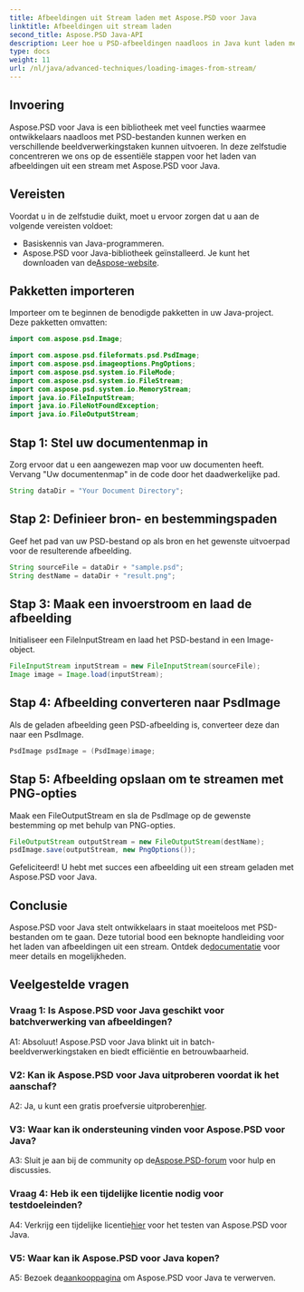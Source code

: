 ```yaml
---
title: Afbeeldingen uit Stream laden met Aspose.PSD voor Java
linktitle: Afbeeldingen uit stream laden
second_title: Aspose.PSD Java-API
description: Leer hoe u PSD-afbeeldingen naadloos in Java kunt laden met Aspose.PSD. Volg onze stap-voor-stap handleiding voor een efficiënte beeldverwerking.
type: docs
weight: 11
url: /nl/java/advanced-techniques/loading-images-from-stream/
---
```

## Invoering

Aspose.PSD voor Java is een bibliotheek met veel functies waarmee ontwikkelaars naadloos met PSD-bestanden kunnen werken en verschillende beeldverwerkingstaken kunnen uitvoeren. In deze zelfstudie concentreren we ons op de essentiële stappen voor het laden van afbeeldingen uit een stream met Aspose.PSD voor Java.

## Vereisten

Voordat u in de zelfstudie duikt, moet u ervoor zorgen dat u aan de volgende vereisten voldoet:

- Basiskennis van Java-programmeren.
-  Aspose.PSD voor Java-bibliotheek geïnstalleerd. Je kunt het downloaden van de[Aspose-website](https://releases.aspose.com/psd/java/).

## Pakketten importeren

Importeer om te beginnen de benodigde pakketten in uw Java-project. Deze pakketten omvatten:

```java
import com.aspose.psd.Image;

import com.aspose.psd.fileformats.psd.PsdImage;
import com.aspose.psd.imageoptions.PngOptions;
import com.aspose.psd.system.io.FileMode;
import com.aspose.psd.system.io.FileStream;
import com.aspose.psd.system.io.MemoryStream;
import java.io.FileInputStream;
import java.io.FileNotFoundException;
import java.io.FileOutputStream;
```

## Stap 1: Stel uw documentenmap in

Zorg ervoor dat u een aangewezen map voor uw documenten heeft. Vervang "Uw documentenmap" in de code door het daadwerkelijke pad.

```java
String dataDir = "Your Document Directory";
```

## Stap 2: Definieer bron- en bestemmingspaden

Geef het pad van uw PSD-bestand op als bron en het gewenste uitvoerpad voor de resulterende afbeelding.

```java
String sourceFile = dataDir + "sample.psd";
String destName = dataDir + "result.png";
```

## Stap 3: Maak een invoerstroom en laad de afbeelding

Initialiseer een FileInputStream en laad het PSD-bestand in een Image-object.

```java
FileInputStream inputStream = new FileInputStream(sourceFile);
Image image = Image.load(inputStream);
```

## Stap 4: Afbeelding converteren naar PsdImage

Als de geladen afbeelding geen PSD-afbeelding is, converteer deze dan naar een PsdImage.

```java
PsdImage psdImage = (PsdImage)image;
```

## Stap 5: Afbeelding opslaan om te streamen met PNG-opties

Maak een FileOutputStream en sla de PsdImage op de gewenste bestemming op met behulp van PNG-opties.

```java
FileOutputStream outputStream = new FileOutputStream(destName);
psdImage.save(outputStream, new PngOptions());
```

Gefeliciteerd! U hebt met succes een afbeelding uit een stream geladen met Aspose.PSD voor Java.

## Conclusie

 Aspose.PSD voor Java stelt ontwikkelaars in staat moeiteloos met PSD-bestanden om te gaan. Deze tutorial bood een beknopte handleiding voor het laden van afbeeldingen uit een stream. Ontdek de[documentatie](https://reference.aspose.com/psd/java/) voor meer details en mogelijkheden.

## Veelgestelde vragen

### Vraag 1: Is Aspose.PSD voor Java geschikt voor batchverwerking van afbeeldingen?

A1: Absoluut! Aspose.PSD voor Java blinkt uit in batch-beeldverwerkingstaken en biedt efficiëntie en betrouwbaarheid.

### V2: Kan ik Aspose.PSD voor Java uitproberen voordat ik het aanschaf?

 A2: Ja, u kunt een gratis proefversie uitproberen[hier](https://releases.aspose.com/).

### V3: Waar kan ik ondersteuning vinden voor Aspose.PSD voor Java?

 A3: Sluit je aan bij de community op de[Aspose.PSD-forum](https://forum.aspose.com/c/psd/34) voor hulp en discussies.

### Vraag 4: Heb ik een tijdelijke licentie nodig voor testdoeleinden?

 A4: Verkrijg een tijdelijke licentie[hier](https://purchase.aspose.com/temporary-license/) voor het testen van Aspose.PSD voor Java.

### V5: Waar kan ik Aspose.PSD voor Java kopen?

 A5: Bezoek de[aankooppagina](https://purchase.aspose.com/buy) om Aspose.PSD voor Java te verwerven.